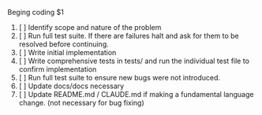 Beging coding $1

 1. [ ] Identify scope and nature of the problem
 2. [ ] Run full test suite.  If there are failures halt and ask for them to be resolved before continuing.
 3. [ ] Write initial implementation
 4. [ ] Write comprehensive tests in tests/ and run the individual test file to confirm implementation
 5. [ ] Run full test suite to ensure new bugs were not introduced.
 6. [ ] Update docs/docs necessary
 7. [ ] Update README.md / CLAUDE.md if making a fundamental language change.  (not necessary for bug fixing)
 